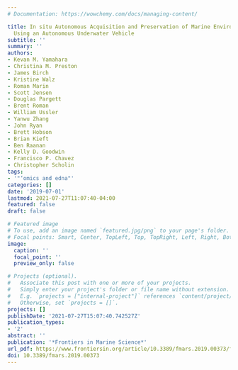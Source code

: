 ```yaml
---
# Documentation: https://wowchemy.com/docs/managing-content/

title: In situ Autonomous Acquisition and Preservation of Marine Environmental DNA
  Using an Autonomous Underwater Vehicle
subtitle: ''
summary: ''
authors:
- Kevan M. Yamahara
- Christina M. Preston
- James Birch
- Kristine Walz
- Roman Marin
- Scott Jensen
- Douglas Pargett
- Brent Roman
- William Ussler
- Yanwu Zhang
- John Ryan
- Brett Hobson
- Brian Kieft
- Ben Raanan
- Kelly D. Goodwin
- Francisco P. Chavez
- Christopher Scholin
tags:
- '"‘omics and edna"'
categories: []
date: '2019-07-01'
lastmod: 2021-07-27T11:07:40-04:00
featured: false
draft: false

# Featured image
# To use, add an image named `featured.jpg/png` to your page's folder.
# Focal points: Smart, Center, TopLeft, Top, TopRight, Left, Right, BottomLeft, Bottom, BottomRight.
image:
  caption: ''
  focal_point: ''
  preview_only: false

# Projects (optional).
#   Associate this post with one or more of your projects.
#   Simply enter your project's folder or file name without extension.
#   E.g. `projects = ["internal-project"]` references `content/project/deep-learning/index.md`.
#   Otherwise, set `projects = []`.
projects: []
publishDate: '2021-07-27T15:07:40.742527Z'
publication_types:
- '2'
abstract: ''
publication: '*Frontiers in Marine Science*'
url_pdf: https://www.frontiersin.org/article/10.3389/fmars.2019.00373/full
doi: 10.3389/fmars.2019.00373
---
```

